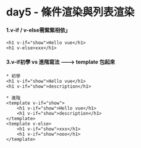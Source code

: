 # day5 - 條件渲染與列表渲染

#### 1.v-if / v-else需緊緊相依」
    <h1 v-if="show">Hello vue</h1>
    <h1 v-else>xxx</h1>

#### 3.v-if初學 vs 進階寫法 ---> template 包起來
    * 初學
    <h1 v-if="show">Hello vue</h1>
    <h1 v-if="show">description</h1>

    * 進階
    <template v-if="show">
        <h1 v-if="show">Hello vue</h1>
        <h1 v-if="show">description</h1>
    </template>
    <template v-else>
        <h1 v-if="show">xxx</h1>
        <h1 v-if="show">ooo</h1>
    </template>